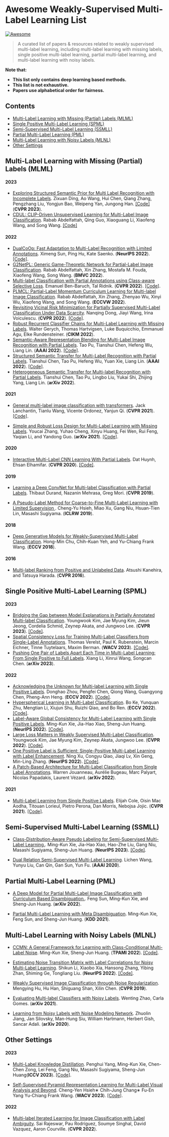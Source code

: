 # Awesome Weakly-Supervised Multi-Label Learning List 

[![Awesome](https://cdn.rawgit.com/sindresorhus/awesome/d7305f38d29fed78fa85652e3a63e154dd8e8829/media/badge.svg)](https://github.com/sindresorhus/awesome)

> A curated list of papers & resources related to weakly supervised multi-label learning, including multi-label learning with missing labels, single positive multi-label learning, partial multi-label learning, and multi-label learning with noisy labels.

**Note that:**
- **This list only contains deep learning based methods.**
- **This list is not exhaustive.**
- **Papers use alphabetical order for fairness.**

## Contents

- [Multi-Label Learning with Missing (Partial) Labels (MLML)](#papers-mlml)
- [Single Positive Multi-Label Learning (SPML)](#paper-spml)
- [Semi-Supervised Multi-Label Learning (SSMLL)](#papers-ssmll)
- [Partial Multi-Label Learning (PML)](#papers-pml)
- [Multi-Label Learning with Noisy Labels (MLNL)](#multi-label-learning-with-noisy-labels)
- [Other Settings](#papers-other)



<a name="papers-mlml"></a>

## Multi-Label Learning with Missing (Partial) Labels (MLML)

#### 2023

- [Exploring Structured Semantic Prior for Multi Label Recognition with Incomplete Labels](https://openaccess.thecvf.com/content/CVPR2023/papers/Ding_Exploring_Structured_Semantic_Prior_for_Multi_Label_Recognition_With_Incomplete_CVPR_2023_paper.pdf). Zixuan Ding, Ao Wang, Hui Chen, Qiang Zhang, Pengzhang Liu, Yongjun Bao, Weipeng Yan, Jungong Han. [[Code]](https://github.com/jameslahm/SCPNet) (**CVPR 2023**).
- [CDUL: CLIP-Driven Unsupervised Learning for Multi-Label Image Classification](https://openaccess.thecvf.com/content/ICCV2023/papers/Abdelfattah_CDUL_CLIP-Driven_Unsupervised_Learning_for_Multi-Label_Image_Classification_ICCV_2023_paper.pdf). Rabab Abdelfattah, Qing Guo, Xiaoguang Li, Xiaofeng Wang, and Song Wang. [[Code]]()

#### 2022

- [DualCoOp: Fast Adaptation to Multi-Label Recognition with Limited Annotations](https://openreview.net/pdf?id=QnajmHkhegH). Ximeng Sun, Ping Hu, Kate Saenko. (**NeurIPS 2022**). [[Code]](https://github.com/sunxm2357/DualCoOp).
- [G2NetPL: Generic Game-Theoretic Network for Partial-Label Image Classification](https://bmvc2022.mpi-inf.mpg.de/0309.pdf). Rabab Abdelfattah, Xin Zhang, Mostafa M. Fouda, Xiaofeng Wang, Song Wang. (**BMVC 2022**).
- [Multi-label Classification with Partial Annotations using Class-aware Selective Loss](https://openaccess.thecvf.com/content/CVPR2022/papers/Ben-Baruch_Multi-Label_Classification_With_Partial_Annotations_Using_Class-Aware_Selective_Loss_CVPR_2022_paper.pdf). Emanuel Ben-Baruch, Tal Ridnik. (**CVPR 2022**). [[Code]](https://github.com/Alibaba-MIIL/PartialLabelingCSL).
- [PLMCL: Partial-Label Momentum Curriculum Learning for Multi-label Image Classification](https://link.springer.com/chapter/10.1007/978-3-031-25063-7_3). Rabab Abdelfattah, Xin Zhang, Zhenyao Wu, Xinyi Wu, Xiaofeng Wang, and Song Wang. (**ECCVW 2022**). 
- [Revisiting Vicinal Risk Minimization for Partially Supervised Multi-Label Classification Under Data Scarcity](https://openaccess.thecvf.com/content/CVPR2022W/L3D-IVU/papers/Dong_Revisiting_Vicinal_Risk_Minimization_for_Partially_Supervised_Multi-Label_Classification_Under_CVPRW_2022_paper.pdf). Nanqing Dong, Jiayi Wang, Irina Voiculescu. (**CVPR 2022**). [[Code]](https://github.com/palm-ml/smile).
- [Robust Recurrent Classifier Chains for Multi-Label Learning with Missing Labels](https://dspace.mit.edu/bitstream/handle/1721.1/146499/3511808.3557438.pdf?sequence=1&isAllowed=y). Walter Gerych, Thomas Hartvigsen, Luke Buquicchio, Emmanuel Agu, Elke Rundensteiner. (**CIKM 2022**).
- [Semantic-Aware Representation Blending for Multi-Label Image Recognition with Partial Labels](https://ojs.aaai.org/index.php/AAAI/article/view/20105). Tao Pu, Tianshui Chen, Hefeng Wu, Liang Lin. (**AAAI 2022**). [[Code]](https://github.com/HCPLab-SYSU/HCP-MLR-PL).
- [Structured Semantic Transfer for Multi-Label Recognition with Partial Labels](https://ojs.aaai.org/index.php/AAAI/article/view/19910). Tianshui Chen, Tao Pu, Hefeng Wu, Yuan Xie, Liang Lin. (**AAAI 2022**). [[Code]](https://github.com/HCPLab-SYSU/HCP-MLR-PL).
- [Heterogeneous Semantic Transfer for Multi-label Recognition with Partial Labels](https://openreview.net/pdf?id=QnajmHkhegH). Tianshui Chen, Tao Pu, Lingbo Liu, Yukai Shi, Zhijing Yang, Liang Lin. (**arXiv 2022**).
  
#### 2021

- [General multi-label image classification with transformers](https://openaccess.thecvf.com/content/CVPR2021/papers/Lanchantin_General_Multi-Label_Image_Classification_With_Transformers_CVPR_2021_paper.pdf). Jack Lanchantin, Tianlu Wang, Vicente Ordonez, Yanjun Qi. (**CVPR 2021**). [[Code]](https://github.com/QData/C-Tran).

- [Simple and Robust Loss Design for Multi-Label Learning with Missing Labels](https://arxiv.org/pdf/2112.07368.pdf). Youcai Zhang, Yuhao Cheng, Xinyu Huang, Fei Wen, Rui Feng, Yaqian Li, and Yandong Guo. (**arXiv 2021**). [[Code]](https://github.com/xinyu1205/robust-loss-mlml).

#### 2020
- [Interactive Multi-Label CNN Learning With Partial Labels](https://openaccess.thecvf.com/content_CVPR_2020/papers/Huynh_Interactive_Multi-Label_CNN_Learning_With_Partial_Labels_CVPR_2020_paper.pdf). Dat Huynh, Ehsan Elhamifar. (**CVPR 2020**). [[Code]](https://github.com/hbdat/cvpr20_IMCL).

#### 2019

- [Learning a Deep ConvNet for Multi-label Classification with Partial Labels](https://openaccess.thecvf.com/content_CVPR_2019/papers/Durand_Learning_a_Deep_ConvNet_for_Multi-Label_Classification_With_Partial_Labels_CVPR_2019_paper.pdf). Thibaut Durand, Nazanin Mehrasa, Greg Mori. (**CVPR 2019**).

- [A Pseudo-Label Method for Coarse-to-Fine Multi-Label Learning with Limited Supervision ](https://openreview.net/pdf?id=rylVYjqHdN). Cheng-Yu Hsieh, Miao Xu, Gang Niu, Hsuan-Tien Lin, Masashi Sugiyama. (**ICLRW 2019**).

#### 2018
- [Deep Generative Models for Weakly-Supervised Multi-Label Classification](https://openaccess.thecvf.com/content_ECCV_2018/papers/Hong-Min_Chu_Deep_Generative_Models_ECCV_2018_paper.pdf). Hong-Min Chu, Chih-Kuan Yeh, and Yu-Chiang Frank Wang. (**ECCV 2018**).

#### 2016
- [Multi-label Ranking from Positive and Unlabeled Data](https://openaccess.thecvf.com/content_cvpr_2016/papers/Kanehira_Multi-Label_Ranking_From_CVPR_2016_paper.pdf). Atsushi Kanehira, and Tatsuya Harada. (**CVPR 2016**).


<a name="papers-spml"></a>
## Single Positive Multi-Label Learning (SPML)

#### 2023

- [Bridging the Gap between Model Explanations in Partially Annotated Multi-label Classification](https://arxiv.org/pdf/2304.01804.pdf). Youngwook Kim, Jae Myung Kim, Jieun Jeong, Cordelia Schmid, Zeynep Akata, and Jungwoo Lee. (**CVPR 2023**). [[Code]](https://github.com/youngwk/BridgeGapExplanationPAMC).
- [Spatial Consistency Loss for Training Multi-Label Classifiers from Single-Label Annotations](https://openaccess.thecvf.com/content/WACV2023/papers/Verelst_Spatial_Consistency_Loss_for_Training_Multi-Label_Classifiers_From_Single-Label_Annotations_WACV_2023_paper.pdf). Thomas Verelst, Paul K. Rubenstein, Marcin Eichner, Tinne Tuytelaars, Maxim Berman. (**WACV 2023**). [[Code]](https://github.com/CASIA-IVA-Lab/Obj2Seq).
- [Pushing One Pair of Labels Apart Each Time in Multi-Label Learning: From Single Positive to Full Labels](https://arxiv.org/pdf/2302.14695.pdf). Xiang Li, Xinrui Wang, Songcan Chen. (**arXiv 2023**). 

#### 2022

- [Acknowledging the Unknown for Multi-label Learning with Single Positive Labels](https://arxiv.org/pdf/2203.16219.pdf). Donghao Zhou, Pengfei Chen, Qiong Wang, Guangyong Chen, Pheng-Ann Heng. (**ECCV 2022**). [[Code]](https://github.com/Correr-Zhou/SPML-AckTheUnknown).
- [Hyperspherical Learning in Multi-Label Classification](https://www.ecva.net/papers/eccv_2022/papers_ECCV/papers/136850038.pdf). Bo Ke, Yunquan Zhu, Mengtian Li, Xiujun Shu, Ruizhi Qiao, and Bo Ren. (**ECCV 2022**). [[Code]](https://github.com/TencentYoutuResearch/MultiLabel-HML).
- [Label-Aware Global Consistency for Multi-Label Learning with Single Positive Labels](http://www.xiemk.pro/publication/neurips22-lac.pdf). Ming-Kun Xie, Jia-Hao Xiao, Sheng-Jun Huang. (**NeurIPS 2022**). [[Code]](https://github.com/milkxie/SPML-LAC).
- [Large Loss Matters in Weakly Supervised Multi-Label Classification](https://openaccess.thecvf.com/content/CVPR2022/papers/Kim_Large_Loss_Matters_in_Weakly_Supervised_Multi-Label_Classification_CVPR_2022_paper.pdf). Youngwook Kim, Jae Myung Kim, Zeynep Akata, Jungwoo Lee. (**CVPR 2022**). [[Code]](https://github.com/snucml/LargeLossMatters).
- [One Positive Label is Sufficient: Single-Positive Multi-Label Learning with Label Enhancement](https://arxiv.org/pdf/2206.00517.pdf). Ning Xu, Congyu Qiao, Jiaqi Lv, Xin Geng, Min-Ling Zhang. (**NeurIPS 2022**). [[Code]](https://github.com/palm-ml/smile).
- [A Patch-Based Architecture for Multi-Label Classification from Single Label Annotations](https://arxiv.org/pdf/2209.06530.pdf). Warren Jouanneau, Aurélie Bugeau, Marc Palyart, Nicolas Papadakis, Laurent Vézard. (**arXiv 2022**).

#### 2021

- [Multi-Label Learning from Single Positive Labels](https://openaccess.thecvf.com/content/CVPR2021/papers/Cole_Multi-Label_Learning_From_Single_Positive_Labels_CVPR_2021_paper.pdf). Elijah Cole, Oisin Mac Aodha, Titouan Lorieul, Pietro Perona, Dan Morris, Nebojsa Jojic. (**CVPR 2021**). [[Code]](https://github.com/elijahcole/single-positive-multi-label).


<a name="papers-ssmll"></a>
## Semi-Supervised Multi-Label Learning (SSMLL)

- [Class-Distribution-Aware Pseudo Labeling for Semi-Supervised Multi-Label Learning.](https://arxiv.org/pdf/2305.02795.pdf). Ming-Kun Xie, Jia-Hao Xiao, Hao-Zhe Liu, Gang Niu, Masashi Sugiyama, Sheng-Jun Huang. (**NeurIPS 2023**). [[Code]](https://github.com/milkxie/SSMLL-CAP).
  
- [Dual Relation Semi-Supervised Multi-Label Learning](https://ojs.aaai.org/index.php/AAAI/article/view/6089). Lichen Wang, Yunyu Liu, Can Qin, Gan Sun, Yun Fu. (**AAAI 2020**).


<a name="papers-pml"></a>
## Partial Multi-Label Learning (PML)

- [A Deep Model for Partial Multi-Label Image Classification with Curriculum Based Disambiguation.](http://www.xiemk.pro/publication/arxiv-cdcr-preprint.pdf). Feng Sun, Ming-Kun Xie, and Sheng-Jun Huang. (**arXiv 2022**).
  
- [Partial Multi-Label Learning with Meta Disambiguation](http://www.xiemk.pro/publication/kdd21-pmlmd.pdf). Ming-Kun Xie, Feng Sun, and Sheng-Jun Huang. (**KDD 2021**).

## Multi-Label Learning with Noisy Labels (MLNL)

- [CCMN: A General Framework for Learning with Class-Conditional Multi-Label Noise](http://www.xiemk.pro/publication/tpami-ccmn-preprint.pdf). Ming-Kun Xie, Sheng-Jun Huang. (**TPAMI 2022**). [[Code]](http://www.xiemk.pro).

- [Estimating Noise Transition Matrix with Label Correlations for Noisy Multi-Label Learning](https://openreview.net/pdf?id=GwXrGy_vc8m). Shikun Li, Xiaobo Xia, Hansong Zhang, Yibing Zhan, Shiming Ge, Tongliang Liu. (**NeurIPS 2022**). [[Code]](https://github.com/ShikunLi/Estimating_T_For_Noisy_Mutli-Labels).

- [Weakly Supervised Image Classification through Noise Regularization](https://openaccess.thecvf.com/content_CVPR_2019/papers/Hu_Weakly_Supervised_Image_Classification_Through_Noise_Regularization_CVPR_2019_paper.pdf). Mengying Hu, Hu Han, Shiguang Shan, Xilin Chen. (**CVPR 2019**).
  
- [Evaluating Multi-label Classifiers with Noisy Labels](https://arxiv.org/pdf/2102.08427.pdf). Wenting Zhao, Carla Gomes. (**arXiv 2021**).

- [Learning from Noisy Labels with Noise Modeling Network](https://arxiv.org/pdf/2005.00596.pdf). Zhuolin Jiang, Jan Silovsky, Man-Hung Siu, William Hartmann, Herbert Gish, Sancar Adali. (**arXiv 2020**).
  

<a name="papers-other"></a>

## Other Settings

#### 2023

- [Multi-Label Knowledge Distillation](https://openaccess.thecvf.com/content/ICCV2023/papers/Yang_Multi-Label_Knowledge_Distillation_ICCV_2023_paper.pdf). Penghui Yang, Ming-Kun Xie, Chen-Chen Zong, Lei Feng, Gang Niu, Masashi Sugiyama, Sheng-Jun Huang(**ICCV 2023**). [[Code]](https://github.com/penghui-yang/L2D).

- [Self-Supervised Pyramid Representation Learning for Multi-Label Visual Analysis and Beyond](https://openaccess.thecvf.com/content/WACV2023/papers/Hsieh_Self-Supervised_Pyramid_Representation_Learning_for_Multi-Label_Visual_Analysis_and_Beyond_WACV_2023_paper.pdf). Cheng-Yen Hsieh∗ Chih-Jung Chang∗ Fu-En Yang Yu-Chiang Frank Wang. (**WACV 2023**). [[Code]](https://github.com/WesleyHsieh0806/SS-PRL).

#### 2022

- [Multi-label Iterated Learning for Image Classification with Label Ambiguity](https://openaccess.thecvf.com/content/CVPR2022/papers/Rajeswar_Multi-Label_Iterated_Learning_for_Image_Classification_With_Label_Ambiguity_CVPR_2022_paper.pdf). Sai Rajeswar, Pau Rodríguez, Soumye Singhal, David Vazquez, Aaron Courville. (**CVPR 2022**).













